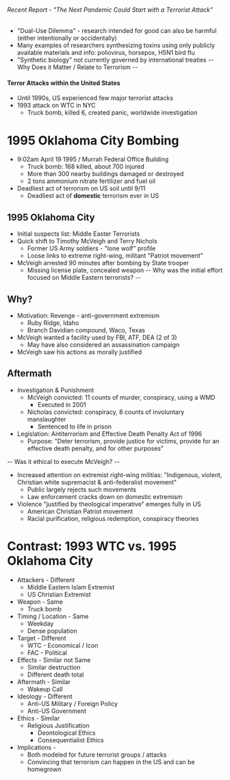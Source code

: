 ###### Recent Report - "The Next Pandemic Could Start with a Terrorist Attack"
- "Dual-Use Dilemma" - research intended for good can also be harmful (either intentionally or accidentally)
- Many examples of researchers synthesizing toxins using only publicly available materials and info: poliovirus, horsepox, H5N1 bird flu
- "Synthetic biology" not currently governed by international treaties
-- Why Does it Matter / Relate to Terrorism --

#### Terror Attacks within the United States
- Until 1990s, US experienced few major terrorist attacks
- 1993 attack on WTC in NYC
	- Truck bomb, killed 6, created panic, worldwide investigation

# 1995 Oklahoma City Bombing
- 9:02am April 19 1995 / Murrah Federal Office Building
	- Truck bomb: 168 killed, about 700 injured
	- More than 300 nearby buildings damaged or destroyed
	- 2 tons ammonium nitrate fertilizer and fuel oil
- Deadliest act of terrorism on US soil until  9/11
	- Deadliest act of **domestic** terrorism ever in US

## 1995 Oklahoma City
- Initial suspects list: Middle Easter Terrorists
- Quick shift to Timothy McVeigh and Terry Nichols
	- Former US Army soldiers - "lone wolf" profile
	- Loose links to extreme right-wing, militant "Patriot movement"
- McVeigh arrested 90 minutes after bombing by State trooper
	- Missing license plate, concealed weapon
-- Why was the initial effort focused on Middle Eastern terrorists? --

## Why?
- Motivation: Revenge - anti-government extremism
	- Ruby Ridge, Idaho
	- Branch Davidian compound, Waco, Texas
- McVeigh wanted a facility used by FBI, ATF, DEA (2 of 3)
	- May have also considered an assassination campaign
- McVeigh saw his actions as morally justified

## Aftermath
- Investigation & Punishment
	- McVeigh convicted: 11 counts of murder, conspiracy, using a WMD
		- Executed in 2001
	- Nicholas convicted: conspiracy, 8 counts of involuntary manslaughter
		- Sentenced to life in prison
- Legislation: Antiterrorism and Effective Death Penalty Act of 1996
	- Purpose: "Deter terrorism, provide justice for victims, provide for an effective death penalty, and for other purposes"

-- Was it ethical to execute McVeigh? --

- Increased attention on extremist right-wing militias: "Indigenous, violent, Christian white supremacist & anti-federalist movement"
	- Public largely rejects such movements
	- Law enforcement cracks down on domestic extremism
- Violence "justified by theological imperative" emerges fully in US
	- American Christian Patriot movement
	- Racial purification, religious redemption, conspiracy theories

# Contrast: 1993 WTC vs. 1995 Oklahoma City
- Attackers - Different
	- Middle Eastern Islam Extremist 
	- US Christian Extremist
- Weapon - Same
	- Truck bomb
- Timing / Location - Same
	- Weekday
	- Dense population
- Target - Different
	- WTC - Economical / Icon
	- FAC - Political
- Effects - Similar not Same
	- Similar destruction
	- Different death total
- Aftermath - Similar
	- Wakeup Call
- Ideology - Different
	- Anti-US Military / Foreign Policy
	- Anti-US Government
- Ethics - Similar
	- Religious Justification 
		- Deontological Ethics
		- Consequentialist Ethics
- Implications - 
	- Both modeled for future terrorist groups / attacks
	- Convincing that terrorism can happen in the US and can be homegrown 